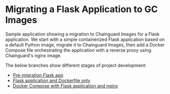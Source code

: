 # Migrating a Flask Application to GC Images

Sample application showing a migration to Chainguard Images for a Flask application. We start with a simple containerized Flask application based on a default Python image, migrate it to Chainguard Images, then add a Docker Compose file orchestrating the application with a reverse proxy using Chainguard's nginx image.

The below branches show different stages of project development:

- [Pre-migration Flask app](https://github.com/chainguard-dev/cg-images-python-migration/tree/v0)
- [Flask application and Dockerfile only](https://github.com/chainguard-dev/cg-images-python-migration/tree/python-only)
- [Docker Compose with Flask application and nginx](https://github.com/chainguard-dev/cg-images-python-migration/tree/compose-flask-nginx)
